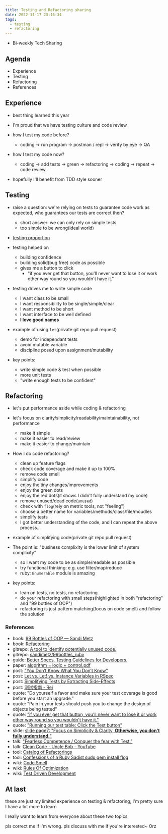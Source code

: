 ```yaml
---
title: Testing and Refactoring sharing
date: 2022-11-17 23:16:34
tags:
  - testing
  - refactoring
---
```


+ Bi-weekly Tech Sharing

## Agenda

+ Experience
+ Testing
+ Refactoring
+ References

## Experience

+ best thing learned this year
+ I'm proud that we have testing culture and code review

+ how I test my code before?
    + coding -> run program -> postman / repl -> verify by eye -> QA
+ how I test my code now?
    + coding -> add tests -> green -> refactoring -> coding -> repeat -> code review

+ hopefully I'll benefit from TDD style sooner


## Testing

+ raise a question: we're relying on tests to guarantee code work as expected, who guarantees our tests are correct then?
    + short answer: we can only rely on simple tests
    + too simple to be wrong(ideal world)

+ [testing proportion](https://insights.thoughtworks.cn/wp-content/uploads/2018/10/3.png)

+ testing helped on
    + building confidence
    + building solid(bug free) code as possible
    + gives me a button to click
        + "if you ever get that button, you'll never want to lose it or work other way round so you wouldn't have it."

+ testing drives me to write simple code
    + I want class to be small
    + I want responsiblilty to be single/simple/clear
    + I want method to be short
    + I want interface to be well defined
    + **I love good names**

+ example of using `let`(private git repo pull request)
    + demo for independant tests
    + avoid mutable variable
    + discipline posed upon assignment/mutability

+ key points:
    + write simple code & test when possible
    + more unit tests
    + "write enough tests to be confident"


## Refactoring

+ let's put performance aside while coding & refactoring
+ let's focus on clarity/simplicity/readability/maintainability, not performance
    + make it simple
    + make it easier to read/review
    + make it easier to change/maintain

+ How I do code refactoring?
    + clean up feature flags
    + check code coverage and make it up to 100%
    + remove code smell
    + simplify code
    + enjoy the tiny changes/improvements
    + enjoy the green dots
    + enjoy the red dots(it shows I didn't fully understand my code)
    + remove unused/dead code(`unused`)
    + check with `flog`(rely on metric tools, not "feeling")
    + choose a better name for variables/methods/class/file/moudles
    + simplify tests
    + I got better understanding of the code, and I can repeat the above process...


+ example of simplifying code(private git repo pull request)

+ The point is: "business complixity is the lower limit of system complixity"
    + so I want my code to be as simple/readable as possible
    + try functional thinking: e.g. use filter/map/reduce
    + ruby: `Enumerable` module is amazing

+ key points:
    + lean on tests, no tests, no refactoring
    + do your refactoring with small steps(highlighted in both "refactoring" and "99 bottles of OOP")
    + refactoring is just pattern matching(focus on code smell) and follow the solution


### References

+ book: [99 Bottles of OOP — Sandi Metz](https://sandimetz.com/99bottles)
+ book: [Refactoring](https://refactoring.com/)
+ gitrepo: [A tool to identify potentially unused code.](https://github.com/unused-code/unused)
+ gitrepo: [sandimetz/99bottles_ruby](https://github.com/sandimetz/99bottles_ruby/tree/2.0-c9-revisit-tests-360)
+ guide: [Better Specs. Testing Guidelines for Developers.](https://www.betterspecs.org/)
+ paper: [algorithm = logic + control.pdf](https://www.doc.ic.ac.uk/~rak/papers/algorithm%20=%20logic%20+%20control.pdf)
+ post: ["You Don’t Know What You Don’t Know"](https://skorks.com/2011/02/the-greatest-developer-fallacy-or-the-wisest-words-youll-ever-hear/#you-don-t-know-what-you-don-t-know)
+ post: [Let vs. Let! vs. Instance Variables in RSpec](https://mixandgo.com/learn/ruby/let-vs-let!)
+ post: [Simplifying Tests by Extracting Side-Effects](https://thoughtbot.com/blog/simplify-tests-by-extracting-side-effects)
+ post: [测试指南 - Rei](https://chloerei.com/2015/10/26/testing-guide/)
+ quote: "Do yourself a favor and make sure your test coverage is good before you start an upgrade."
+ quote: "Pain in your tests should push you to change the design of objects being tested"
+ quote: ["if you ever get that button, you'll never want to lose it or work other way round so you wouldn't have it."](https://coderanch.com/t/686754/engineering/Laws-TDD-Uncle-Bob)
+ quote: ["Running our test table: Click the Test button"](http://butunclebob.com/FitNesse.UserGuide.TwoMinuteExample)
+ slide: [slide page7: "Focus on Simplicity & Clarity, **Otherwise, you don't fully understand.**"](https://www.zenspider.com/pdf/TDD_With_ZenTest.pdf)
+ talk: ["Fearless Competence / Conquer the fear with Test."](https://youtu.be/Qjywrq2gM8o?t=2106)
+ talk: [Clean Code - Uncle Bob - YouTube](https://www.youtube.com/watch?v=7EmboKQH8lM&list=PLmmYSbUCWJ4x1GO839azG_BBw8rkh-zOj&ab_channel=UnityCoin)
+ tool: [Catalog of Refactorings](https://refactoring.com/catalog/?filter=tags-simplify-conditional-logic)
+ tool: [Confessions of a Ruby Sadist sudo gem install flog](https://ruby.sadi.st/Flog.html)
+ wiki: [Code Smell](https://wiki.c2.com/?CodeSmell)
+ wiki: [Rules Of Optimization](https://wiki.c2.com/?RulesOfOptimization)
+ wiki: [Test Driven Development](https://wiki.c2.com/?TestDrivenDevelopment)

## At last

these are just my limited experience on testing & refactoring; I'm pretty sure I have a lot more to learn

I really want to learn from everyone about these two topics

pls correct me if I'm wrong. pls discuss with me if you're interested~ Orz
